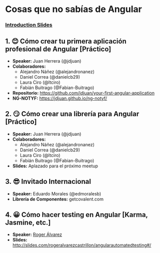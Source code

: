 # Cosas que no sabías de Angular

### [Introduction Slides](http://slides.com/jdjuan/ng-med-2#/)

## 1. 😊 Cómo crear tu primera aplicación profesional de Angular [Práctico] 

- **Speaker:** Juan Herrera (@jdjuan)
- **Colaboradores:** 
    - Alejandro Náñez (@alejandronanez)
    - Daniel Correa (@danielcb29)
    - Laura Ciro (@ltciro)
    - Fabián Buitrago (@Fabian-Buitrago)
- **Repositorio:** https://github.com/jdjuan/your-first-angular-application
- **NG-NOTYF:** https://jdjuan.github.io/ng-notyf/

## 2. 😏 Cómo crear una librería para Angular [Práctico] 

- **Speaker:** Juan Herrera (@jdjuan)
- **Colaboradores:** 
    - Alejandro Náñez (@alejandronanez)
    - Daniel Correa (@danielcb29)
    - Laura Ciro (@ltciro)
    - Fabián Buitrago (@Fabian-Buitrago)
- **Slides:** Aplazado para el próximo meetup

## 3. 😎 Invitado Internacional

- **Speaker:** Eduardo Morales (@edmoralesb)
- **Librería de Componentes:** getcovalent.com

## 4. 😀 Cómo hacer testing en Angular [Karma, Jasmine, etc.]

- **Speaker:** [Roger Álvarez](https://github.com/royalcas)
- **Slides:** http://slides.com/rogeralvarezcastrillon/angularautomatedtesting#/
